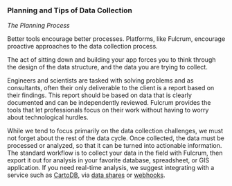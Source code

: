 ### Planning and Tips of Data Collection

_The Planning Process_

Better tools encourage better processes. Platforms, like Fulcrum, encourage proactive approaches to the data collection process.

The act of sitting down and building your app forces you to think through the design of the data structure, and the data you are trying to collect.

Engineers and scientists are tasked with solving problems and as consultants, often their only deliverable to the client is a report based on their findings. This report should be based on data that is clearly documented and can be independently reviewed. Fulcrum provides the tools that let professionals focus on their work without having to worry about technological hurdles.

While we tend to focus primarily on the data collection challenges, we must not forget about the rest of the data cycle. Once collected, the data must be processed or analyzed, so that it can be turned into actionable information. The standard workflow is to collect your data in the field with Fulcrum, then export it out for analysis in your favorite database, spreadsheet, or GIS application. If you need real-time analysis, we suggest integrating with a service such as [CartoDB](http://cartodb.com/), via [data shares](http://localhost:4000/manual/data-shares/) or [webhooks](http://localhost:4000/developers/webhooks/).






